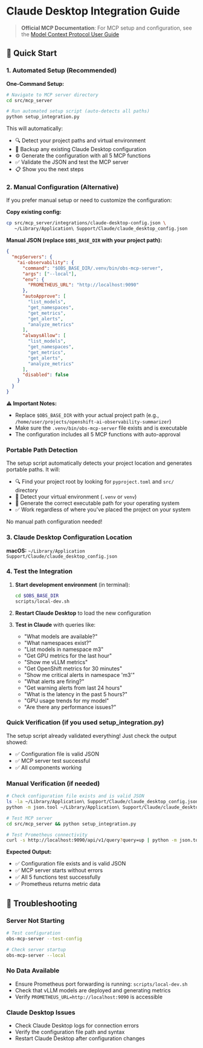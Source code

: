 # Claude Desktop Integration Guide

>  **Official MCP Documentation**: For MCP setup and configuration, see the [Model Context Protocol User Guide](https://modelcontextprotocol.io/quickstart/user)

## 🚀 Quick Start

### 1. Automated Setup (Recommended)

**One-Command Setup:**
```bash
# Navigate to MCP server directory
cd src/mcp_server

# Run automated setup script (auto-detects all paths)
python setup_integration.py
```

This will automatically:
- 🔍 Detect your project paths and virtual environment
- 📁 Backup any existing Claude Desktop configuration
- ⚙️ Generate the configuration with all 5 MCP functions  
- ✅ Validate the JSON and test the MCP server
- 📋 Show you the next steps

### 2. Manual Configuration (Alternative)

If you prefer manual setup or need to customize the configuration:

**Copy existing config:**
```bash
cp src/mcp_server/integrations/claude-desktop-config.json \
   ~/Library/Application\ Support/Claude/claude_desktop_config.json
```

**Manual JSON (replace `$OBS_BASE_DIR` with your project path):**

```json
{
  "mcpServers": {
    "ai-observability": {
      "command": "$OBS_BASE_DIR/.venv/bin/obs-mcp-server",
      "args": ["--local"],
      "env": {
        "PROMETHEUS_URL": "http://localhost:9090"
      },
      "autoApprove": [
        "list_models",
        "get_namespaces",
        "get_metrics",
        "get_alerts",
        "analyze_metrics"
      ],
      "alwaysAllow": [
        "list_models",
        "get_namespaces",
        "get_metrics",
        "get_alerts",
        "analyze_metrics"
      ],
      "disabled": false
    }
  }
}
```

**⚠️ Important Notes:**
- Replace `$OBS_BASE_DIR` with your actual project path (e.g., `/home/user/projects/openshift-ai-observability-summarizer`)
- Make sure the `.venv/bin/obs-mcp-server` file exists and is executable
- The configuration includes all 5 MCP functions with auto-approval

### Portable Path Detection

The setup script automatically detects your project location and generates portable paths. It will:
- 🔍 Find your project root by looking for `pyproject.toml` and `src/` directory
- 🎯 Detect your virtual environment (`.venv` or `venv`)
- 🔧 Generate the correct executable path for your operating system
- ✅ Work regardless of where you've placed the project on your system

No manual path configuration needed!

### 3. Claude Desktop Configuration Location

**macOS:** `~/Library/Application Support/Claude/claude_desktop_config.json`

### 4. Test the Integration

1. **Start development environment** (in terminal):
   ```bash
   cd $OBS_BASE_DIR
   scripts/local-dev.sh
   ```

2. **Restart Claude Desktop** to load the new configuration

3. **Test in Claude** with queries like:
   - "What models are available?"
   - "What namespaces exist?"
   - "List models in namespace m3"
   - "Get GPU metrics for the last hour"
   - "Show me vLLM metrics"
   - "Get OpenShift metrics for 30 minutes"
   - "Show me critical alerts in namespace 'm3'"
   - "What alerts are firing?"
   - "Get warning alerts from last 24 hours"
   - "What is the latency in the past 5 hours?"
   - "GPU usage trends for my model"
   - "Are there any performance issues?"



### Quick Verification (if you used setup_integration.py)
The setup script already validated everything! Just check the output showed:
- ✅ Configuration file is valid JSON  
- ✅ MCP server test successful
- ✅ All components working

### Manual Verification (if needed)
```bash
# Check configuration file exists and is valid JSON
ls -la ~/Library/Application\ Support/Claude/claude_desktop_config.json
python -m json.tool ~/Library/Application\ Support/Claude/claude_desktop_config.json

# Test MCP server
cd src/mcp_server && python setup_integration.py

# Test Prometheus connectivity  
curl -s http://localhost:9090/api/v1/query?query=up | python -m json.tool
```

**Expected Output:**
- ✅ Configuration file exists and is valid JSON
- ✅ MCP server starts without errors
- ✅ All 5 functions test successfully 
- ✅ Prometheus returns metric data

## 🔧 Troubleshooting

### Server Not Starting
```bash
# Test configuration
obs-mcp-server --test-config

# Check server startup
obs-mcp-server --local
```

### No Data Available
- Ensure Prometheus port forwarding is running: `scripts/local-dev.sh`
- Check that vLLM models are deployed and generating metrics
- Verify `PROMETHEUS_URL=http://localhost:9090` is accessible

### Claude Desktop Issues
- Check Claude Desktop logs for connection errors
- Verify the configuration file path and syntax
- Restart Claude Desktop after configuration changes

